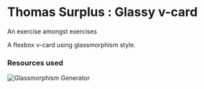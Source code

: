 # Thomas Surplus : Glassy v-card

An exercise amongst exercises

A flexbox v-card using glassmorphism style.

### Resources used

![Glassmorphism Generator](https://hype4.academy/tools/glassmorphism-generator)
